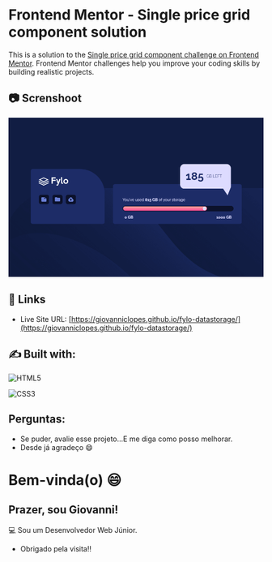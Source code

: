 # Frontend Mentor - Single price grid component solution

This is a solution to the [Single price grid component challenge on Frontend Mentor](https://www.frontendmentor.io/challenges/single-price-grid-component-5ce41129d0ff452fec5abbbc). Frontend Mentor challenges help you improve your coding skills by building realistic projects. 

## :camera: Screnshoot

<img src="screenshot2.png" alt="Project Screenshot" />

## :wave: Links

- Live Site URL: [https://giovanniclopes.github.io/fylo-datastorage/](https://giovanniclopes.github.io/fylo-datastorage/)

## :writing_hand: Built with:

![HTML5](https://img.shields.io/badge/html5-%23E34F26.svg?style=for-the-badge&logo=html5&logoColor=white)

![CSS3](https://img.shields.io/badge/css3-%231572B6.svg?style=for-the-badge&logo=css3&logoColor=white)

## Perguntas:

- Se puder, avalie esse projeto...E me diga como posso melhorar.
- Desde já agradeço :smile:
# Bem-vinda(o) :smile:

## Prazer, sou Giovanni!

:computer: Sou um Desenvolvedor Web Júnior.


- Obrigado pela visita!!